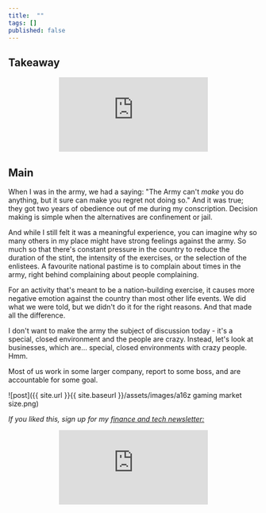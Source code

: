 ```yaml
---
title:  ""  
tags: []
published: false
---
```


## Takeaway

<style>
      .iframe-container {
        overflow: hidden;        
        padding-top: 50%; <!-- Calculated from the aspect ration of the content (in case of 16:9 it is 9/16= 0.5625) -->
        position: relative;
      }
      .iframe-container iframe { 
         border: 0;
         height: 100%; <!-- Finally, width and height are set to 100% so the iframe takes up 100% of the containers space. -->
         left: 0;
         position: absolute;
         top: 0;
         width: 100%;
         display: block;
         margin: 0 auto; <!-- center image -->
      }
      <!-- 4x3 Aspect Ratio -->
      .iframe-container-4x3 {
        padding-top: 75%;
      }
</style> 

<div class="iframe-container-4x3">
  <p align="center"><iframe src="https://avoidboringpeople.substack.com/embed" frameborder="0" scrolling="no"> </iframe></p>
</div>

## Main

When I was in the army, we had a saying: "The Army can't *make* you do anything, but it sure can make you regret not doing so." And it was true; they got two years of obedience out of me during my conscription. Decision making is simple when the alternatives are confinement or jail.

And while I still felt it was a meaningful experience, you can imagine why so many others in my place might have strong feelings against the army. So much so that there's constant pressure in the country to reduce the duration of the stint, the intensity of the exercises, or the selection of the enlistees. A favourite national pastime is to complain about times in the army, right behind complaining about people complaining. 

For an activity that's meant to be a nation-building exercise, it causes more negative emotion against the country than most other life events. We did what we were told, but we didn't do it for the right reasons. And that made all the difference.

I don't want to make the army the subject of discussion today - it's a special, closed environment and the people are crazy. Instead, let's look at businesses, which are... special, closed environments with crazy people. Hmm.

Most of us work in some larger company, report to some boss, and are accountable for some goal. 

![post]({{ site.url }}{{ site.baseurl }}/assets/images/a16z gaming market size.png)

*If you liked this, sign up for my [finance and tech newsletter:](https://avoidboringpeople.substack.com/ "ABP")*

<div class="iframe-container-4x3">
  <p align="center"><iframe src="https://avoidboringpeople.substack.com/embed" frameborder="0" scrolling="no"> </iframe></p>
</div>

